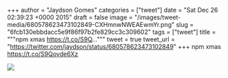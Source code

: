 
+++
author = "Jaydson Gomes"
categories = ["tweet"]
date = "Sat Dec 26 02:39:23 +0000 2015"
draft = false
image = "/images/tweet-media/680578623473102849-CXHmnwNWEAEwmYr.png"
slug = "6fcb130ebbdacc5e9f86f97b2fe829cc3c309602"
tags = ["tweet"]
title = """npm xmas https://t.co/S9Q..."""
tweet = true
tweet_url = "https://twitter.com/jaydson/status/680578623473102849"
+++
npm xmas https://t.co/S9Qovde6Xz

![](/images/tweet-media/680578623473102849-CXHmnwNWEAEwmYr.png)